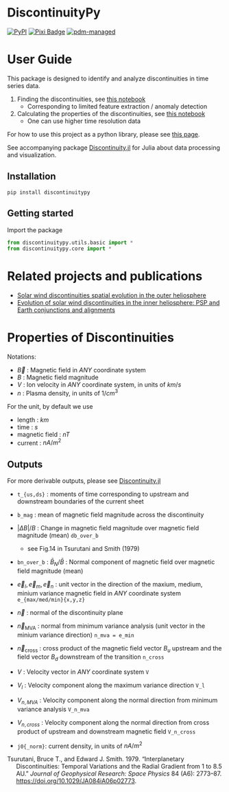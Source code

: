 # DiscontinuityPy


[![PyPI](https://img.shields.io/pypi/v/discontinuitypy.png)](https://pypi.org/project/discontinuitypy)
[![Pixi
Badge](https://img.shields.io/endpoint?url=https://raw.githubusercontent.com/prefix-dev/pixi/main/assets/badge/v0.json)](https://pixi.sh)
[![pdm-managed](https://img.shields.io/badge/pdm-managed-blueviolet.png)](https://pdm-project.org)

# User Guide

This package is designed to identify and analyze discontinuities in time
series data.

1.  Finding the discontinuities, see [this
    notebook](./01_ids_detection.ipynb)
    - Corresponding to limited feature extraction / anomaly detection
2.  Calculating the properties of the discontinuities, see [this
    notebook](./02_ids_properties.ipynb)
    - One can use higher time resolution data

For how to use this project as a python library, please see [this
page](./00_ids_finder.ipynb).

See accompanying package
[Discontinuity.jl](https://beforerr.github.io/Discontinuity.jl) for
Julia about data processing and visualization.

## Installation

``` shell
pip install discontinuitypy
```

## Getting started

Import the package

``` python
from discontinuitypy.utils.basic import *
from discontinuitypy.core import *
```

# Related projects and publications

- [Solar wind discontinuities spatial evolution in the outer
  heliosphere](https://beforerr.github.io/ids_spatial_evolution_juno/)
- [Evolution of solar wind discontinuities in the inner heliosphere: PSP
  and Earth conjunctions and
  alignments](https://beforerr.github.io/psp_conjunction/)

<!-- We have developed a pipeline to identify solar wind discontinuities. (Modular, Performant, Scalable) -->

# Properties of Discontinuities

Notations:

- $\vec{B}$ : Magnetic field in *ANY* coordinate system
- $B$ : Magnetic field magnitude
- $V$ : Ion velocity in *ANY* coordinate system, in units of $km/s$
- $n$ : Plasma density, in units of $1/cm^3$

For the unit, by default we use

- length : $km$
- time : $s$
- magnetic field : $nT$
- current : $nA/m^2$

## Outputs

For more derivable outputs, please see
[Discontinuity.jl](https://beforerr.github.io/Discontinuity.jl)

- `t_{us,ds}` : moments of time corresponding to upstream and downstream
  boundaries of the current sheet

- `b_mag` : mean of magnetic field magnitude across the discontinuity

- $|Δ B|/B$ : Change in magnetic field magnitude over magnetic field
  magnitude (mean) `db_over_b`

  - see Fig.14 in Tsurutani and Smith (1979)

- `bn_over_b` : $\bar{B}_N/\bar{B}$ : Normal component of magnetic field
  over magnetic field magnitude (mean)

- $\vec{e}_l, \vec{e}_m, \vec{e}_n$ : unit vector in the direction of
  the maxium, medium, minium variance magnetic field in *ANY* coordinate
  system `e_{max/med/min}{x,y,z}`

- $\vec{n}$ : normal of the discontinuity plane

- $\vec{n}_{\text{MVA}}$ : normal from minimum variance analysis (unit
  vector in the minium variance direction) `n_mva = e_min`

- $\vec{n}_{\text{cross}}$ : cross product of the magnetic field vector
  $B_u$ upstream and the field vector $B_d$ downstream of the transition
  `n_cross`

- $V$ : Velocity vector in *ANY* coordinate system `V`

- $V_l$ : Velocity component along the maximum variance direction `V_l`

- $V_{n,MVA}$ : Velocity component along the normal direction from
  minimum variance analysis `V_n_mva`

- $V_{n,cross}$ : Velocity component along the normal direction from
  cross product of upstream and downstream magnetic field `V_n_cross`

- `j0{_norm}`: current density, in units of $nA/m^2$

<div id="refs" class="references csl-bib-body hanging-indent"
entry-spacing="0">

<div id="ref-tsurutaniInterplanetaryDiscontinuitiesTemporal1979"
class="csl-entry">

Tsurutani, Bruce T., and Edward J. Smith. 1979. “Interplanetary
Discontinuities: Temporal Variations and the Radial Gradient from 1 to
8.5 AU.” *Journal of Geophysical Research: Space Physics* 84 (A6):
2773–87. <https://doi.org/10.1029/JA084iA06p02773>.

</div>

</div>
